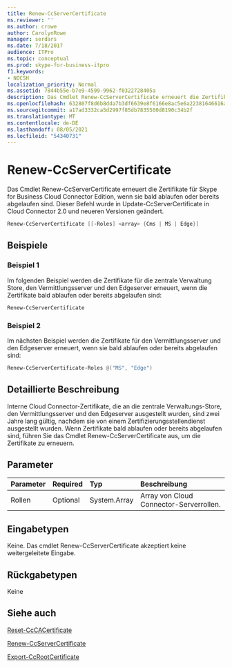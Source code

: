 ```yaml
---
title: Renew-CcServerCertificate
ms.reviewer: ''
ms.author: crowe
author: CarolynRowe
manager: serdars
ms.date: 7/18/2017
audience: ITPro
ms.topic: conceptual
ms.prod: skype-for-business-itpro
f1.keywords:
- NOCSH
localization_priority: Normal
ms.assetid: 7844b55e-b7e9-4599-9962-f0322728405a
description: Das Cmdlet Renew-CcServerCertificate erneuert die Zertifikate für Skype for Business Cloud Connector Edition, wenn sie bald ablaufen oder bereits abgelaufen sind. Dieser Befehl wurde in Update-CcServerCertificate in Cloud Connector 2.0 und neueren Versionen geändert.
ms.openlocfilehash: 632807f8d6b8dda7b3df6639e8f6166e8ac5e6a22381646616a0637779a9159a
ms.sourcegitcommit: a17ad3332ca5d2997f85db7835500d8190c34b2f
ms.translationtype: MT
ms.contentlocale: de-DE
ms.lasthandoff: 08/05/2021
ms.locfileid: "54340731"
---
```

# <a name="renew-ccservercertificate"></a>Renew-CcServerCertificate
 
Das Cmdlet Renew-CcServerCertificate erneuert die Zertifikate für Skype for Business Cloud Connector Edition, wenn sie bald ablaufen oder bereits abgelaufen sind. Dieser Befehl wurde in Update-CcServerCertificate in Cloud Connector 2.0 und neueren Versionen geändert. 
  
```powershell
Renew-CcServerCertificate [[-Roles] <array> {Cms | MS | Edge}]
```

## <a name="examples"></a>Beispiele
<a name="Examples"> </a>

### <a name="example-1"></a>Beispiel 1

Im folgenden Beispiel werden die Zertifikate für die zentrale Verwaltung Store, den Vermittlungsserver und den Edgeserver erneuert, wenn die Zertifikate bald ablaufen oder bereits abgelaufen sind:
  
```powershell
Renew-CcServerCertificate
```

### <a name="example-2"></a>Beispiel 2

Im nächsten Beispiel werden die Zertifikate für den Vermittlungsserver und den Edgeserver erneuert, wenn sie bald ablaufen oder bereits abgelaufen sind:
  
```powershell
Renew-CcServerCertificate-Roles @("MS", "Edge")
```

## <a name="detailed-description"></a>Detaillierte Beschreibung
<a name="DetailedDescription"> </a>

Interne Cloud Connector-Zertifikate, die an die zentrale Verwaltungs-Store, den Vermittlungsserver und den Edgeserver ausgestellt wurden, sind zwei Jahre lang gültig, nachdem sie von einem Zertifizierungsstellendienst ausgestellt wurden. Wenn Zertifikate bald ablaufen oder bereits abgelaufen sind, führen Sie das Cmdlet Renew-CcServerCertificate aus, um die Zertifikate zu erneuern. 
  
## <a name="parameters"></a>Parameter
<a name="DetailedDescription"> </a>

|**Parameter**|**Required**|**Typ**|**Beschreibung**|
|:-----|:-----|:-----|:-----|
|Rollen  <br/> |Optional  <br/> |System.Array  <br/> | Array von Cloud Connector-Serverrollen. <br/> |
   
## <a name="input-types"></a>Eingabetypen
<a name="InputTypes"> </a>

Keine. Das cmdlet Renew-CcServerCertificate akzeptiert keine weitergeleitete Eingabe.
  
## <a name="return-types"></a>Rückgabetypen
<a name="ReturnTypes"> </a>

Keine
  
## <a name="see-also"></a>Siehe auch
<a name="ReturnTypes"> </a>

[Reset-CcCACertificate](reset-cccacertificate.md)
  
[Renew-CcServerCertificate](renew-ccservercertificate.md)
  
[Export-CcRootCertificate](export-ccrootcertificate.md)
  

